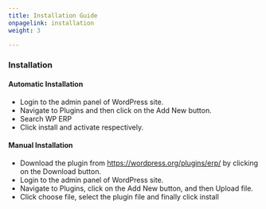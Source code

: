 ```yaml
---
title: Installation Guide
onpagelink: installation
weight: 3

---
```


### Installation

#### Automatic Installation

- Login to the admin panel of WordPress site.
- Navigate to Plugins and then click on the Add New button.
- Search WP ERP
- Click install and activate respectively.
 
#### Manual Installation

- Download the plugin from <https://wordpress.org/plugins/erp/> by clicking on the Download button.
- Login to the admin panel of WordPress site.
- Navigate to Plugins, click on the Add New button, and then Upload file.
- Click choose file, select the plugin file and finally click install
 